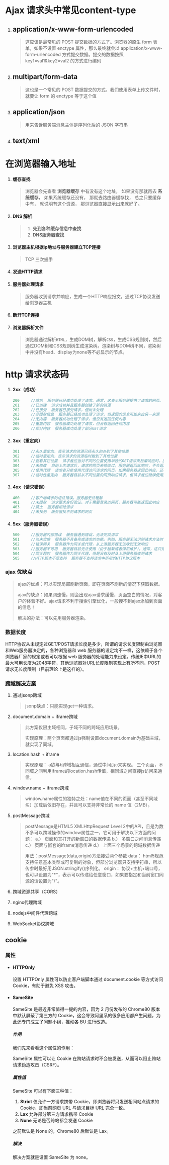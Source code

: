 # Ajax 请求头中常见content-type

1. ## application/x-www-form-urlencoded

   > 这应该是最常见的 POST 提交数据的方式了。浏览器的原生 form 表单，如果不设置 enctype 属性，那么最终就会以 application/x-www-form-urlencoded 方式提交数据。提交的数据按照 key1=val1&key2=val2 的方式进行编码

2. ## multipart/form-data

   > 这也是一个常见的 POST 数据提交的方式。我们使用表单上传文件时，就要让 form 的 enctype 等于这个值

3. ## application/json

   > 用来告诉服务端消息主体是序列化后的 JSON 字符串

4. ## text/xml

# 在浏览器输入地址

1. #### 缓存查找

   > 浏览器会先查看 **浏览器缓存** 中有没有这个地址， 如果没有那就再去 **系统缓存**， 如果系统缓存还没有， 那就去路由器缓存找， 总之只要缓存中有， 就说明有这个资源， 那浏览器直接显示出来就好了。

2. #### DNS 解析

   > 1. **先到各种缓存信息中查找**
   > 2. **DNS服务器查找**

3. #### 浏览器主机根据ip地址与服务器建立TCP连接

   > TCP 三次握手

4. #### 发送HTTP请求

5. #### 服务器处理请求

   > 服务器收到请求并响应，生成一个HTTP响应报文，通过TCP协议发送给浏览器主机

6. #### 断开TCP连接

7. #### 浏览器解析文件

   > 浏览器通过解析`HTML`，生成DOM树，解析`CSS`，生成CSS规则树，然后通过DOM树和CSS规则树生成渲染树。渲染树与DOM树不同，渲染树中并没有head、display为none等不必显示的节点。

# http 请求状态码

1. #### **2xx**（成功）

   ```javascript
   200     //成功  服务器已经成功处理了请求。通常，这表示服务器提供了请求的网页。
   201     //已创建  请求成功并且服务器创建了新的资源
   202     //已接受  服务器已接受请求，但尚未处理
   203     //非授权信息  服务器已经成功处理了请求，但返回的信息可能来自另一来源
   204     //无内容  服务器成功处理了请求，但没有返回任何内容
   205     //重置内容  服务器成功处理了请求，但没有返回任何内容
   206     //部分内容  服务器成功处理了部分GET请求
   ```

2. #### **3xx**（重定向）

   ```javascript
   301     //永久重定向，表示请求的资源已经永久的办到了其他位置
   302     //临时重定向，表示请求的资源临时搬到了其他位置
   303     //查看其它位置  请求者应当对不同的位置使用单独的GET请求来检索响应时，服务器返回此代码
   304     //未修改  自动上次请求后，请求的网页未修改过。服务器返回此响应，不会返回网页的内容
   305     //使用代理  请求者只能使用代理访问请求的网页。如果服务器返回此响应，还表示请求者应使用代理
   307     //临时性重定向  服务器目前从不同位置的网页响应请求，但请求者应继续使用原有的位置来进行以后的请求
   ```

3. #### 4xx（请求错误）

   ```javascript
   400     //客户端请求的语法错误，服务器无法理解
   401     //未授权  请求要求身份验证。对于需要登录的网页，服务器可能返回此响应
   403     //禁止  服务器拒绝请求
   404     //未找到  服务器找不到请求的网页
   ```

4. #### 5xx（服务器错误）

   ```javascript
   500     //服务器内部错误  服务器遇到错误，无法完成请求
   501     //尚未实施  服务器不具备完成请求的功能。例如，服务器无法识别请求方法时可能会返回此代码
   502     //错误网关  服务器作为网关或代理，从上游服务器无法收到无效响应
   503     //服务器不可用  服务器目前无法使用（由于超载或者停机维护）。通常，这只是暂时状态
   504     //网关超时  服务器作为网关代理，但是没有及时从上游服务器收到请求
   505     //HTTP版本不受支持  服务器不支持请求中所用的HTTP协议版本
   ```

### ajax 优缺点

> ajax的优点：可以实现局部刷新页面，即在页面不刷新的情况下获取数据。
>
> ajax的缺点：如果网速慢，则会出现ajax请求缓慢，页面空白的情况，对客户的体验不好。ajax请求不利于搜索引擎优化，一般搜不到ajax添加到页面的信息！
>
> 解决的办法：可以先用服务器渲染。

### 数据长度

HTTP协议从未规定过GET/POST请求长度是多少，所谓的请求长度限制由浏览器和Web服务器决定的，各种浏览器和 web 服务器的设定均不一样，这依赖于各个浏览器厂家的规定或者可以根据 web 服务器的处理能力来设定。传统IE中URL的最大可用长度为2048字符，其他浏览器对URL长度限制实现上有所不同，POST请求无长度限制（目前理论上是这样的）。

### [跨域解决方案](https://segmentfault.com/a/1190000011145364)

1. 通过jsonp跨域

   > jsonp缺点：只能实现get一种请求。

2. document.domain + iframe跨域

   > 此方案仅限主域相同，子域不同的跨域应用场景。
   >
   > 实现原理：两个页面都通过js强制设置document.domain为基础主域，就实现了同域。

3. location.hash + iframe

   > 实现原理： a欲与b跨域相互通信，通过中间页c来实现。 三个页面，不同域之间利用iframe的location.hash传值，相同域之间直接js访问来通信。

4. window.name + iframe跨域

   > window.name属性的独特之处：name值在不同的页面（甚至不同域名）加载后依旧存在，并且可以支持非常长的 name 值（2MB）。

5. postMessage跨域

   > postMessage是HTML5 XMLHttpRequest Level 2中的API，且是为数不多可以跨域操作的window属性之一，它可用于解决以下方面的问题：
   > a.） 页面和其打开的新窗口的数据传递
   > b.） 多窗口之间消息传递
   > c.） 页面与嵌套的iframe消息传递
   > d.） 上面三个场景的跨域数据传递
   >
   > 用法：postMessage(data,origin)方法接受两个参数
   > data： html5规范支持任意基本类型或可复制的对象，但部分浏览器只支持字符串，所以传参时最好用JSON.stringify()序列化。
   > origin： 协议+主机+端口号，也可以设置为"*"，表示可以传递给任意窗口，如果要指定和当前窗口同源的话设置为"/"。

6. 跨域资源共享（CORS）

7. nginx代理跨域

8. nodejs中间件代理跨域

9. WebSocket协议跨域

## cookie

### 属性

+ #### HTTPOnly

  设置 HTTPOnly 属性可以防止客户端脚本通过 document.cookie 等方式访问 Cookie，有助于避免 XSS 攻击。

+ #### SameSite

  SameSite 是最近非常值得一提的内容，因为 2 月份发布的 Chrome80 版本中默认屏蔽了第三方的 Cookie，这会导致阿里系的很多应用都产生问题，为此还专门成立了问题小组，推动各 BU 进行改造。

  ##### 作用

  我们先来看看这个属性的作用：

  SameSite 属性可以让 Cookie 在跨站请求时不会被发送，从而可以阻止跨站请求伪造攻击（CSRF）。

  ##### 属性值

  SameSite 可以有下面三种值：

  1. **Strict** 仅允许一方请求携带 Cookie，即浏览器将只发送相同站点请求的 Cookie，即当前网页 URL 与请求目标 URL 完全一致。
  2. **Lax** 允许部分第三方请求携带 Cookie
  3. **None** 无论是否跨站都会发送 Cookie

  之前默认是 None 的，Chrome80 后默认是 Lax。

  ##### 解决

  解决方案就是设置 SameSite 为 none。

